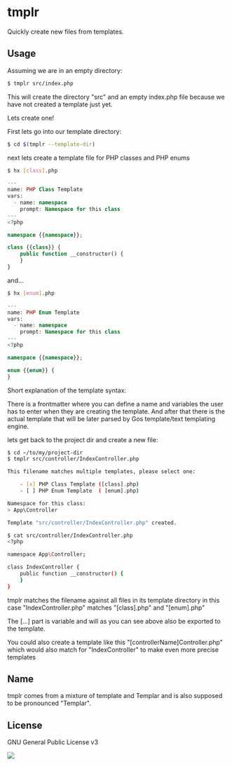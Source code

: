 # tmplr

Quickly create new files from templates.

## Usage

Assuming we are in an empty directory:

```bash
$ tmplr src/index.php
```

This will create the directory "src" and an empty index.php file because we have not created a template just yet.

Lets create one!

First lets go into our template directory:

```bash
$ cd $(tmplr --template-dir)
```

next lets create a template file for PHP classes and PHP enums

```bash
$ hx [class].php
```

```php
---
name: PHP Class Template
vars:
  - name: namespace
    prompt: Namespace for this class
---
<?php

namespace {{namespace}};

class {{class}} {
    public function __constructor() {
    }
}
```

and...

```bash
$ hx [enum].php
```

```php
---
name: PHP Enum Template
vars:
  - name: namespace
    prompt: Namespace for this class
---
<?php

namespace {{namespace}};

enum {{enum}} {
}
```

Short explanation of the template syntax:

There is a frontmatter where you can define a name and variables the user has to enter when they are creating
the template. And after that there is the actual template that will be later parsed by Gos template/text
templating engine.

lets get back to the project dir and create a new file:

```bash
$ cd ~/to/my/project-dir
$ tmplr src/controller/IndexController.php

This filename matches multiple templates, please select one:

    - [x] PHP Class Template ([class].php)
    - [ ] PHP Enum Template  ( [enum].php)

Namespace for this class:
> App\Controller

Template "src/controller/IndexController.php" created.

$ cat src/controller/IndexController.php
<?php

namespace App\Controller;

class IndexController {
    public function __constructor() {
    }
}
```

tmplr matches the filename against all files in its template directory in this case "IndexController.php" matches "\[class\].php" and "\[enum\].php"

The \[...\] part is variable and will as you can see above also be exported to the template.

You could also create a template like this "\[controllerName\]Controller.php" which would also match for "IndexController" to make even more precise templates

## Name

tmplr comes from a mixture of template and Templar and is also supposed to be pronounced "Templar".

## License

GNU General Public License v3

![](https://www.gnu.org/graphics/gplv3-127x51.png)
